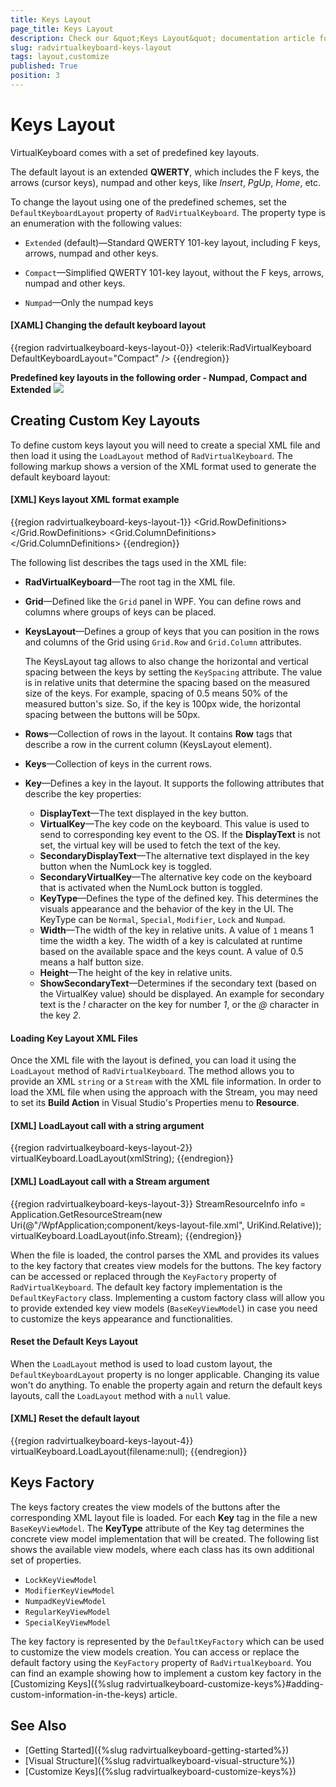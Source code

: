 ```yaml
---
title: Keys Layout
page_title: Keys Layout
description: Check our &quot;Keys Layout&quot; documentation article for the on-screen RadVirtualKeyboard WPF control.
slug: radvirtualkeyboard-keys-layout
tags: layout,customize
published: True
position: 3
---
```


# Keys Layout

VirtualKeyboard comes with a set of predefined key layouts.

The default layout is an extended __QWERTY__, which includes the F keys, the arrows (cursor keys), numpad and other keys, like *Insert*, *PgUp*, *Home*, etc.

To change the layout using one of the predefined schemes, set the `DefaultKeyboardLayout` property of `RadVirtualKeyboard`. The property type is an enumeration with the following values:

* `Extended` (default)&mdash;Standard QWERTY 101-key layout, including F keys, arrows, numpad and other keys.

* `Compact`&mdash;Simplified QWERTY 101-key layout, without the F keys, arrows, numpad and other keys.

* `Numpad`&mdash;Only the numpad keys

#### __[XAML] Changing the default keyboard layout__
{{region radvirtualkeyboard-keys-layout-0}}	
	<telerik:RadVirtualKeyboard DefaultKeyboardLayout="Compact" />
{{endregion}}

__Predefined key layouts in the following order - Numpad, Compact and Extended__
![](image/radvirtualkeyboard-keys-layout-0.png)

## Creating Custom Key Layouts

To define custom keys layout you will need to create a special XML file and then load it using the `LoadLayout` method of `RadVirtualKeyboard`. The following markup shows a version of the XML format used to generate the default keyboard layout:

#### __[XML] Keys layout XML format example__
{{region radvirtualkeyboard-keys-layout-1}}	
	<RadVirtualKeyboard xmlns:xsi="http://www.w3.org/2001/XMLSchema-instance">
		<Grid>
			<Grid.RowDefinitions>
				<RowDefinition Height="1\*" />
				<RowDefinition Height="5\*" />
			</Grid.RowDefinitions>
			<Grid.ColumnDefinitions>
				<ColumnDefinition Width="15\*" />
				<ColumnDefinition Width="3\*" />
				<ColumnDefinition Width="4\*" />
			</Grid.ColumnDefinitions>
			<KeysLayout KeySpacing="0.1" Grid.Row="0" Grid.Column="0">
				<Rows>
					<Row>
						<Keys>
							<Key DisplayText="Esc" KeyType="Special" Width="1" Height="1" VirtualKey="27" />
							<EmptySpace Width="1" Height="1" />
							<Key DisplayText="F1" KeyType="Special" Width="1" Height="1" VirtualKey="112" />
							<Key DisplayText="F2" KeyType="Special" Width="1" Height="1" VirtualKey="113" />
							<Key DisplayText="F3" KeyType="Special" Width="1" Height="1" VirtualKey="114" />
							<Key DisplayText="F4" KeyType="Special" Width="1" Height="1" VirtualKey="115" />
							<EmptySpace Width="0.5" Height="1" />
							<Key DisplayText="F5" KeyType="Special" Width="1" Height="1" VirtualKey="116" />
							<Key DisplayText="F6" KeyType="Special" Width="1" Height="1" VirtualKey="117" />
							<Key DisplayText="F7" KeyType="Special" Width="1" Height="1" VirtualKey="118" />
							<Key DisplayText="F8" KeyType="Special" Width="1" Height="1" VirtualKey="119" />
							<EmptySpace Width="0.5" Height="1" />
							<Key DisplayText="F9" KeyType="Special" Width="1" Height="1" VirtualKey="120" />
							<Key DisplayText="F10" KeyType="Special" Width="1" Height="1" VirtualKey="121" />
							<Key DisplayText="F11" KeyType="Special" Width="1" Height="1" VirtualKey="122" />
							<Key DisplayText="F12" KeyType="Special" Width="1" Height="1" VirtualKey="123" />
						</Keys>
					</Row>
				</Rows>
			</KeysLayout>
			<KeysLayout KeySpacing="0.1" Grid.Row="1">
				<Rows>
					<Row>
						<Keys>
							<Key KeyType="Normal" ShowSecondaryText="True" Width="1" Height="1" VirtualKey="192" />
							<Key KeyType="Normal" ShowSecondaryText="True" Width="1" Height="1" VirtualKey="49" />
							<Key KeyType="Normal" ShowSecondaryText="True" Width="1" Height="1" VirtualKey="50" />
							<Key KeyType="Normal" ShowSecondaryText="True" Width="1" Height="1" VirtualKey="51" />
							<Key KeyType="Normal" ShowSecondaryText="True" Width="1" Height="1" VirtualKey="52" />
							<Key KeyType="Normal" ShowSecondaryText="True" Width="1" Height="1" VirtualKey="53" />
							<Key KeyType="Normal" ShowSecondaryText="True" Width="1" Height="1" VirtualKey="54" />
							<Key KeyType="Normal" ShowSecondaryText="True" Width="1" Height="1" VirtualKey="55" />
							<Key KeyType="Normal" ShowSecondaryText="True" Width="1" Height="1" VirtualKey="56" />
							<Key KeyType="Normal" ShowSecondaryText="True" Width="1" Height="1" VirtualKey="57" />
							<Key KeyType="Normal" ShowSecondaryText="True" Width="1" Height="1" VirtualKey="48" />
							<Key KeyType="Normal" ShowSecondaryText="True" Width="1" Height="1" VirtualKey="189" />
							<Key KeyType="Normal" ShowSecondaryText="True" Width="1" Height="1" VirtualKey="187" />
							<Key DisplayText="Back" KeyType="Special" Width="2" Height="1" VirtualKey="8" />
						</Keys>
					</Row>
					<Row>
						<Keys>
							<Key DisplayText="Tab" KeyType="Special" Width="1.5" Height="1" VirtualKey="9" />
							<Key KeyType="Normal" Width="1" Height="1" VirtualKey="81" />
							<Key KeyType="Normal" Width="1" Height="1" VirtualKey="87" />
							<Key KeyType="Normal" Width="1" Height="1" VirtualKey="69" />
							<Key KeyType="Normal" Width="1" Height="1" VirtualKey="82" />
							<Key KeyType="Normal" Width="1" Height="1" VirtualKey="84" />
							<Key KeyType="Normal" Width="1" Height="1" VirtualKey="89" />
							<Key KeyType="Normal" Width="1" Height="1" VirtualKey="85" />
							<Key KeyType="Normal" Width="1" Height="1" VirtualKey="73" />
							<Key KeyType="Normal" Width="1" Height="1" VirtualKey="79" />
							<Key KeyType="Normal" Width="1" Height="1" VirtualKey="80" />
							<Key KeyType="Normal" ShowSecondaryText="True" Width="1" Height="1" VirtualKey="219" />
							<Key KeyType="Normal" ShowSecondaryText="True" Width="1" Height="1" VirtualKey="221" />
							<Key KeyType="Normal" ShowSecondaryText="True" Width="1.5" Height="1" VirtualKey="226" />
						</Keys>
					</Row>
					<Row>
						<Keys>
						   <Key KeyType="Lock" Width="2" Height="1" VirtualKey="20" DisplayText="CapsLock" />
						   <Key KeyType="Normal" Width="1" Height="1" VirtualKey="65" />
						   <Key KeyType="Normal" Width="1" Height="1" VirtualKey="83" />
						   <Key KeyType="Normal" Width="1" Height="1" VirtualKey="68" />
						   <Key KeyType="Normal" Width="1" Height="1" VirtualKey="70" />
						   <Key KeyType="Normal" Width="1" Height="1" VirtualKey="71" />
						   <Key KeyType="Normal" Width="1" Height="1" VirtualKey="72" />
						   <Key KeyType="Normal" Width="1" Height="1" VirtualKey="74" />
						   <Key KeyType="Normal" Width="1" Height="1" VirtualKey="75" />
						   <Key KeyType="Normal" Width="1" Height="1" VirtualKey="76" />
						   <Key KeyType="Normal" ShowSecondaryText="True" Width="1" Height="1" VirtualKey="186" />
						   <Key KeyType="Normal" ShowSecondaryText="True" Width="1" Height="1" VirtualKey="222" />
						   <Key DisplayText="Enter" KeyType="Special" Width="2" Height="1" VirtualKey="13" />
						</Keys>
					</Row>
					<Row>
						<Keys>
							<Key KeyType="Modifier" Width="2.5" Height="1" VirtualKey="160" DisplayText="Shift" />
							<Key KeyType="Normal" Width="1" Height="1" VirtualKey="90" />
							<Key KeyType="Normal" Width="1" Height="1" VirtualKey="88" />
							<Key KeyType="Normal" Width="1" Height="1" VirtualKey="67" />
							<Key KeyType="Normal" Width="1" Height="1" VirtualKey="86" />
							<Key KeyType="Normal" Width="1" Height="1" VirtualKey="66" />
							<Key KeyType="Normal" Width="1" Height="1" VirtualKey="78" />
							<Key KeyType="Normal" Width="1" Height="1" VirtualKey="77" />
							<Key KeyType="Normal" ShowSecondaryText="True" Width="1" Height="1" VirtualKey="188" />
							<Key KeyType="Normal" ShowSecondaryText="True" Width="1" Height="1" VirtualKey="190" />
							<Key KeyType="Normal" ShowSecondaryText="True" Width="1" Height="1" VirtualKey="191" />
							<Key KeyType="Modifier" Width="2.5" Height="1" VirtualKey="161" DisplayText="Shift" />
						</Keys>
					</Row>
					<Row>
						<Keys>
							<Key KeyType="Modifier" Width="2" Height="1" VirtualKey="162" DisplayText="Ctrl" />
							<Key KeyType="Modifier" Width="1" Height="1" VirtualKey="91" DisplayText="Win" />
							<Key KeyType="Modifier" Width="1" Height="1" VirtualKey="164" DisplayText="Alt" />
							<Key DisplayText="" KeyType="Special" Width="7" Height="1" VirtualKey="32" />
							<Key KeyType="Modifier" Width="1" Height="1" VirtualKey="165" DisplayText="AltGr" />
							<Key KeyType="Modifier" Width="1" Height="1" VirtualKey="93" DisplayText="Menu" />
							<Key KeyType="Modifier" Width="2" Height="1" VirtualKey="163" DisplayText="Ctrl" />
						</Keys>
					</Row>
				</Rows>
			</KeysLayout>
			<KeysLayout KeySpacing="0.1" Grid.Row="1" Grid.Column="1">
				<Rows>
					<Row>
						<Keys>
							<Key DisplayText="Ins" KeyType="Special" Width="1" Height="1" VirtualKey="45" />
							<Key DisplayText="Home" KeyType="Special" Width="1" Height="1" VirtualKey="36" />
							<Key DisplayText="PgUp" KeyType="Special" Width="1" Height="1" VirtualKey="33" />
						</Keys>
					</Row>
					<Row>
						<Keys>
							<Key DisplayText="Del" KeyType="Special" Width="1" Height="1" VirtualKey="46" />
							<Key DisplayText="End" KeyType="Special" Width="1" Height="1" VirtualKey="35" />
							<Key DisplayText="PgDn" KeyType="Special" Width="1" Height="1" VirtualKey="34" />
						</Keys>
					</Row>
					<Row />
					<Row>
						<Keys>
							<EmptySpace Width="1" Height="1" />
							<Key DisplayText="🠕" KeyType="Special" Width="1" Height="1" VirtualKey="38" />
							<EmptySpace Width="1" Height="1" />
						</Keys>
					</Row>
					<Row>
						<Keys>
							<Key DisplayText="🠔" KeyType="Special" Width="1" Height="1" VirtualKey="37" />
							<Key DisplayText="🠗" KeyType="Special" Width="1" Height="1" VirtualKey="40" />
							<Key DisplayText="🠖" KeyType="Special" Width="1" Height="1" VirtualKey="39" />
						</Keys>
					</Row>
				</Rows>
			</KeysLayout>
			<KeysLayout KeySpacing="0.1" Grid.Row="1" Grid.Column="2">
				<Rows>
					<Row>
						<Keys>
							<Key KeyType="Lock" Width="1" Height="1" VirtualKey="144" DisplayText="NmLk" />
							<Key KeyType="Normal" Width="1" Height="1" VirtualKey="111" />
							<Key KeyType="Normal" Width="1" Height="1" VirtualKey="106" />
							<Key KeyType="Normal" Width="1" Height="1" VirtualKey="109" />
						</Keys>
					</Row>
					<Row>
						<Keys>
							<Key SecondaryVirtualKey="36" SecondaryDisplayText="Home" KeyType="Numpad" Width="1" Height="1" VirtualKey="103" />
							<Key SecondaryVirtualKey="38" SecondaryDisplayText="🠕" KeyType="Numpad" Width="1" Height="1" VirtualKey="104" />
							<Key SecondaryVirtualKey="33" SecondaryDisplayText="PgUp" KeyType="Numpad" Width="1" Height="1" VirtualKey="105" />
							<Key KeyType="Normal" Width="1" Height="2" VirtualKey="107" />
						</Keys>
					</Row>
					<Row>
						<Keys>
							<Key SecondaryVirtualKey="37" SecondaryDisplayText="🠔" KeyType="Numpad" Width="1" Height="1" VirtualKey="100" />
							<Key SecondaryVirtualKey="-1" SecondaryDisplayText="" KeyType="Numpad" Width="1" Height="1" VirtualKey="101" />
							<Key SecondaryVirtualKey="39" SecondaryDisplayText="🠖" KeyType="Numpad" Width="1" Height="1" VirtualKey="102" />
						</Keys>
					</Row>
					<Row>
						<Keys>
							<Key SecondaryVirtualKey="35" SecondaryDisplayText="End" KeyType="Numpad" Width="1" Height="1" VirtualKey="97" />
							<Key SecondaryVirtualKey="40" SecondaryDisplayText="🠗" KeyType="Numpad" Width="1" Height="1" VirtualKey="98" />
							<Key SecondaryVirtualKey="34" SecondaryDisplayText="PgDn" KeyType="Numpad" Width="1" Height="1" VirtualKey="99" />
							<Key DisplayText="Enter" KeyType="Special" Width="1" Height="2" VirtualKey="13" />
						</Keys>
					</Row>
					<Row>
						<Keys>
							<Key SecondaryVirtualKey="45" SecondaryDisplayText="Ins" KeyType="Numpad" Width="2" Height="1" VirtualKey="96" />
							<Key SecondaryVirtualKey="46" SecondaryDisplayText="Del" KeyType="Numpad" Width="1" Height="1" VirtualKey="110" />
						</Keys>
					</Row>
				</Rows>
			</KeysLayout>
		</Grid>
	</RadVirtualKeyboard>
{{endregion}}

The following list describes the tags used in the XML file:

* __RadVirtualKeyboard__&mdash;The root tag in the XML file.
* __Grid__&mdash;Defined like the `Grid` panel in WPF. You can define rows and columns where groups of keys can be placed.
* __KeysLayout__&mdash;Defines a group of keys that you can position in the rows and columns of the Grid using `Grid.Row` and `Grid.Column` attributes.

	The KeysLayout tag allows to also change the horizontal and vertical spacing between the keys by setting the `KeySpacing` attribute. The value is in relative units that determine the spacing based on the measured size of the keys. For example, spacing of 0.5 means 50% of the measured button's size. So, if the key is 100px wide, the horizontal spacing between the buttons will be 50px.

* __Rows__&mdash;Collection of rows in the layout. It contains __Row__ tags that describe a row in the current column (KeysLayout element).
* __Keys__&mdash;Collection of keys in the current rows.
* __Key__&mdash;Defines a key in the layout. It supports the following attributes that describe the key properties:
	* __DisplayText__&mdash;The text displayed in the key button. 
	* __VirtualKey__&mdash;The key code on the keyboard. This value is used to send to corresponding key event to the OS. If the __DisplayText__ is not set, the virtual key will be used to fetch the text of the key.
	* __SecondaryDisplayText__&mdash;The alternative text displayed in the key button when the NumLock key is toggled.
	* __SecondaryVirtualKey__&mdash;The alternative key code on the keyboard that is activated when the NumLock button is toggled.
	* __KeyType__&mdash;Defines the type of the defined key. This determines the visuals appearance and the behavior of the key in the UI. The KeyType can be `Normal`, `Special`, `Modifier`, `Lock` and `Numpad`.
	* __Width__&mdash;The width of the key in relative units. A value of `1` means 1 time the width a key. The width of a key is calculated at runtime based on the available space and the keys count. A value of 0.5 means a half button size.
	* __Height__&mdash;The height of the key in relative units.
	* __ShowSecondaryText__&mdash;Determines if the secondary text (based on the VirtualKey value) should be displayed. An example for secondary text is the *!* character on the key for number *1*, or the *@* character in the key *2*.
	
#### Loading Key Layout XML Files

Once the XML file with the layout is defined, you can load it using the `LoadLayout` method of `RadVirtualKeyboard`. The method allows you to provide an XML `string` or a `Stream` with the XML file information. In order to load the XML file when using the approach with the Stream, you may need to set its __Build Action__ in Visual Studio's Properties menu to __Resource__.

#### __[XML] LoadLayout call with a string argument__
{{region radvirtualkeyboard-keys-layout-2}}	
	virtualKeyboard.LoadLayout(xmlString);
{{endregion}}

#### __[XML] LoadLayout call with a Stream argument__
{{region radvirtualkeyboard-keys-layout-3}}	
	StreamResourceInfo info = Application.GetResourceStream(new Uri(@"/WpfApplication;component/keys-layout-file.xml", UriKind.Relative));
	virtualKeyboard.LoadLayout(info.Stream);
{{endregion}}

When the file is loaded, the control parses the XML and provides its values to the key factory that creates view models for the buttons. The key factory can be accessed or replaced through the `KeyFactory` property of `RadVirtualKeyboard`. The default key factory implementation is the `DefaultKeyFactory` class. Implementing a custom factory class will allow you to provide extended key view models (`BaseKeyViewModel`) in case you need to customize the keys appearance and functionalities.

#### Reset the Default Keys Layout

When the `LoadLayout` method is used to load custom layout, the `DefaultKeyboardLayout` property is no longer applicable. Changing its value won't do anything. To enable the property again and return the default keys layouts, call the `LoadLayout` method with a `null` value.

#### __[XML] Reset the default layout__
{{region radvirtualkeyboard-keys-layout-4}}		
	  virtualKeyboard.LoadLayout(filename:null);
{{endregion}}

## Keys Factory

The keys factory creates the view models of the buttons after the corresponding XML layout file is loaded. For each __Key__ tag in the file a new `BaseKeyViewModel`. The __KeyType__ attribute of the Key tag determines the concrete view model implementation that will be created. The following list shows the available view models, where each class has its own additional set of properties.

* `LockKeyViewModel`
* `ModifierKeyViewModel`
* `NumpadKeyViewModel`
* `RegularKeyViewModel`
* `SpecialKeyViewModel`

The key factory is represented by the `DefaultKeyFactory` which can be used to customize the view models creation. You can access or replace the default factory using the `KeyFactory` property of `RadVirtualKeyboard`. You can find an example showing how to implement a custom key factory in the [Customizing Keys]({%slug radvirtualkeyboard-customize-keys%}#adding-custom-information-in-the-keys) article.

## See Also
* [Getting Started]({%slug radvirtualkeyboard-getting-started%})
* [Visual Structure]({%slug radvirtualkeyboard-visual-structure%})
* [Customize Keys]({%slug radvirtualkeyboard-customize-keys%})

